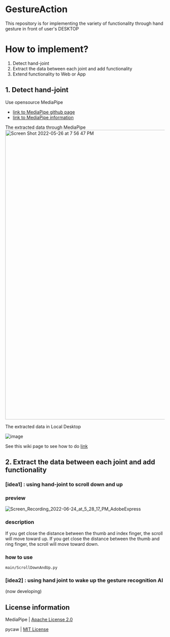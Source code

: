 # GestureAction
This repository is for implementing the variety of functionality through hand gesture in front of user's DESKTOP

# How to implement?
1. Detect hand-joint
2. Extract the data between each joint and add functionality
3. Extend functionality to Web or App

## 1. Detect hand-joint

Use opensource MediaPipe

- [link to MediaPipe github page](https://github.com/google/mediapipe)
- [link to MediaPipe information](https://google.github.io/mediapipe/getting_started/python.html)

The extracted data through MediaPipe
<img width="914" alt="Screen Shot 2022-05-26 at 7 56 47 PM" src="https://user-images.githubusercontent.com/43237393/170474742-b8905415-85fe-4448-b4ce-01bbbd7c5c0f.png">

The extracted data in Local Desktop

![image](https://user-images.githubusercontent.com/43237393/172122107-08d04c98-65f6-4bf6-831c-ab6291c6ab8f.png)

See this wiki page to see how to do [link](https://github.com/ajs3801/GestureAction/wiki/How-to-use-mediapipe-in-Window-using-Jupyter-notebook)

## 2. Extract the data between each joint and add functionality

### [idea1] : using hand-joint to scroll down and up

### preview
![Screen_Recording_2022-06-24_at_5_28_17_PM_AdobeExpress](https://user-images.githubusercontent.com/43237393/175544041-4d64f946-08b5-438e-bcd9-70dfc1471437.gif)

### description
If you get close the distance between the thumb and index finger, the scroll will move toward up.
If you get close the distance between the thumb and ring finger, the scroll will move toward down.

### how to use

```
main/ScrollDownAndUp.py
```

### [idea2] : using hand joint to wake up the gesture recognition AI
(now developing)

## License information

MediaPipe | [Apache License 2.0](https://www.apache.org/licenses/LICENSE-2.0)

pycaw | [MIT License](https://opensource.org/licenses/MIT)
